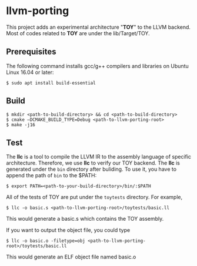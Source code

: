 # llvm-porting
This project adds an experimental architecture "**TOY**" to the LLVM backend. Most of codes related to **TOY** are under the lib/Target/TOY.

## Prerequisites
The following command installs gcc/g++ compilers and libraries on Ubuntu Linux 16.04 or later:
```shell
$ sudo apt install build-essential
```
## Build
```shell
$ mkdir <path-to-build-directory> && cd <path-to-build-directory>
$ cmake –DCMAKE_BUILD_TYPE=Debug <path-to-llvm-porting-root>
$ make -j16
```

## Test
The **llc** is a tool to compile the LLVM IR to the assembly language of specific architecture. Therefore, we use **llc** to verify our TOY backend. The **llc** is generated under the `bin` directory after buliding. To use it, you have to append the path of `bin` to the $PATH:

```shell
$ export PATH=<path-to-your-build-directory>/bin/:$PATH 
```

All of the tests of TOY are put under the `toytests` directory. For example,

```shell
$ llc -o basic.s <path-to-llvm-porting-root>/toytests/basic.ll
```

This would generate a basic.s which contains the TOY assembly.

If you want to output the object file, you could type

```shell
$ llc -o basic.o -filetype=obj <path-to-llvm-porting-root>/toytests/basic.ll
```

This would generate an ELF object file named basic.o




